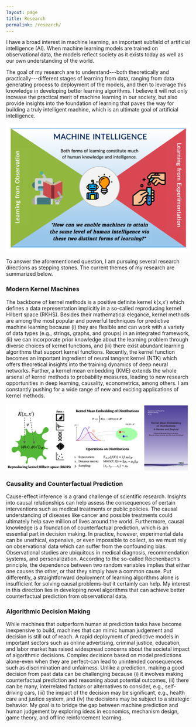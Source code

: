 ```yaml
---
layout: page
title: Research
permalink: /research/
---
```


<p>I have a broad interest in machine learning, an important subfield of artificial intelligence (AI). When machine learning models are trained on observational data, the models reflect society as it exists today as well as our own understanding of the world.</p>

<p>The goal of my research are to understand---both theoretically and practically---different stages of learning from data, ranging from data generating process to deployment of the models, and then to leverage this knowledge in developing better learning algorithms. I believe it will not only increase the practical merit of machine learning in our society, but also provide insights into the foundation of learning that paves the way for building a truly intelligent machine, which is an ultimate goal of artificial intelligence.</p>

![Research Summary](/assets/img/research-visual.jpg)

<p>To answer the aforementioned question, I am pursuing several research directions as stepping stones. The current themes of my research are summarized below.</p>


<h3>Modern Kernel Machines</h3>

The backbone of kernel methods is a positive definite kernel k(x,x′) which defines a data representation implicitly in a so-called reproducing kernel Hilbert space (RKHS). Besides their mathematical elegance, kernel methods are among the most popular and powerful techniques for predictive machine learning because (i) they are flexible and can work with a variety of data types (e.g., strings, graphs, and groups) in an integrated framework, (ii) we can incorporate prior knowledge about the learning problem through diverse choices of kernel functions, and (iii) there exist abundant learning algorithms that support kernel functions. Recently, the kernel function becomes an important ingredient of neural tangent kernel (NTK) which offers theoretical insights into the training dynamics of deep neural networks. Further, a kernel mean embedding (KME) extends the whole arsenal of kernel methods to probability measures, leading to new research opportunities in deep learning, causality, econometrics, among others. I am constantly pushing for a wide range of new and exciting applications of kernel methods.

![Research Summary](/assets/img/kernel-methods.png)

<h3>Causality and Counterfactual Prediction</h3>

Cause-effect inference is a grand challenge of scientific research. Insights into causal relationships can help assess the consequences of certain interventions such as medical treatments or public policies. The causal understanding of diseases like cancer and possible treatments could ultimately help save million of lives around the world. Furthermore, causal knowledge is a foundation of counterfactual prediction, which is an essential part in decision making. In practice, however, experimental data can be unethical, expensive, or even impossible to collect, so we must rely on observational data which can suffer from the confounding bias. Observational studies are ubiquitous in medical diagnosis, recommendation systems, and personalization. According to the so-called Reichenbach’s principle, the dependence between two random variables implies that either one causes the other, or that they simply have a common cause. Put differently, a straightforward deployment of learning algorithms alone is insufficient for solving causal problems-but it certainly can help. My interest in this direction lies in developing novel algorithms that can achieve better counterfactual prediction from observational data.

<h3>Algorithmic Decision Making</h3>

<p>
While machines that outperform human at prediction tasks have become inexpensive to build, machines that can mimic human judgement and decision is still out of reach. A rapid deployment of predictive models in important sectors such as online advertising, criminal justice, education, and labor market has raised widespread concerns about the societal impact of algorithmic decisions. Complex decisions based on model predictions alone-even when they are perfect-can lead to unintended consequences such as discrimination and unfairness. Unlike a prediction, making a good decision from past data can be challenging because (i) it involves making counterfactual prediction and reasoning about potential outcomes, (ii) there can be many, interrelated factors or alternatives to consider, e.g., self-driving cars, (iii) the impact of the decision may be significant, e.g., health care and justice system, and (iv) the decisions may be subject to a strategic behavior. My goal is to bridge the gap between machine prediction and human judgement by exploring ideas in economics, mechanism design, game theory, and offline reinforcement learning.
</p>
